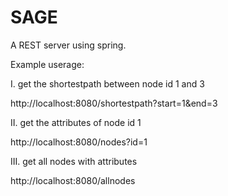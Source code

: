 # SAGE
A REST server using spring.

Example userage:

I. get the shortestpath between node id 1 and 3

http://localhost:8080/shortestpath?start=1&end=3

II. get the attributes of node id 1

http://localhost:8080/nodes?id=1

III. get all nodes with attributes

http://localhost:8080/allnodes
